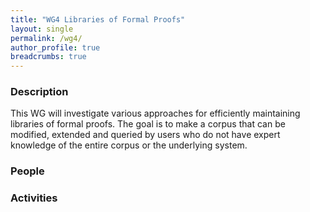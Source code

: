 ```yaml
---
title: "WG4 Libraries of Formal Proofs"
layout: single
permalink: /wg4/
author_profile: true
breadcrumbs: true
---
```


### Description

This WG will investigate various approaches for efficiently
maintaining libraries of formal proofs. The goal is to make a corpus
that can be modified, extended and queried by users who do not have
expert knowledge of the entire corpus or the underlying system.

### People

### Activities
